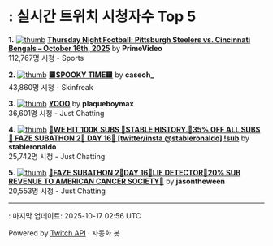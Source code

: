 # : 실시간 트위치 시청자수 Top 5

**1.** [![thumb](https://static-cdn.jtvnw.net/previews-ttv/live_user_primevideo-320x180.jpg)](https://twitch.tv/PrimeVideo)
**[Thursday Night Football: Pittsburgh Steelers vs. Cincinnati Bengals – October 16th, 2025](https://twitch.tv/PrimeVideo)** by **PrimeVideo**<br>112,767명 시청  - Sports

**2.** [![thumb](https://static-cdn.jtvnw.net/previews-ttv/live_user_caseoh_-320x180.jpg)](https://twitch.tv/caseoh_)
**[🟨SPOOKY TIME🟨](https://twitch.tv/caseoh_)** by **caseoh_**<br>43,860명 시청  - Skinfreak

**3.** [![thumb](https://static-cdn.jtvnw.net/previews-ttv/live_user_plaqueboymax-320x180.jpg)](https://twitch.tv/plaqueboymax)
**[YOOO](https://twitch.tv/plaqueboymax)** by **plaqueboymax**<br>36,601명 시청  - Just Chatting

**4.** [![thumb](https://static-cdn.jtvnw.net/previews-ttv/live_user_stableronaldo-320x180.jpg)](https://twitch.tv/stableronaldo)
**[🧟WE HIT 100K SUBS 🧟STABLE HISTORY.🧟35% OFF ALL SUBS🧟 FAZE SUBATHON 2🧟 DAY 16🧟 [twitter/insta @stableronaldo] !sub](https://twitch.tv/stableronaldo)** by **stableronaldo**<br>25,742명 시청  - Just Chatting

**5.** [![thumb](https://static-cdn.jtvnw.net/previews-ttv/live_user_jasontheween-320x180.jpg)](https://twitch.tv/jasontheween)
**[🔴FAZE SUBATHON 2🔴DAY 16🔴LIE DETECTOR🔴20% SUB REVENUE TO AMERICAN CANCER SOCIETY🔴](https://twitch.tv/jasontheween)** by **jasontheween**<br>20,553명 시청  - Just Chatting


---
: 마지막 업데이트: 2025-10-17 02:56 UTC

Powered by [Twitch API](https://dev.twitch.tv/docs/api/reference) · 자동화 봇